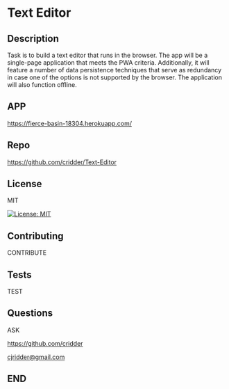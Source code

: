 # Text Editor
## Description

Task is to build a text editor that runs in the browser. The app will be a single-page application that meets the PWA criteria. Additionally, it will feature a number of data persistence techniques that serve as redundancy in case one of the options is not supported by the browser. The application will also function offline.

## APP

https://fierce-basin-18304.herokuapp.com/

## Repo

https://github.com/cridder/Text-Editor

## License

  MIT

  [![License: MIT](https://img.shields.io/badge/License-MIT-lightgrey.svg)](https://mit-license.org)

## Contributing  

  CONTRIBUTE

## Tests

  TEST

## Questions

  ASK

  https://github.com/cridder

  cjridder@gmail.com

## END